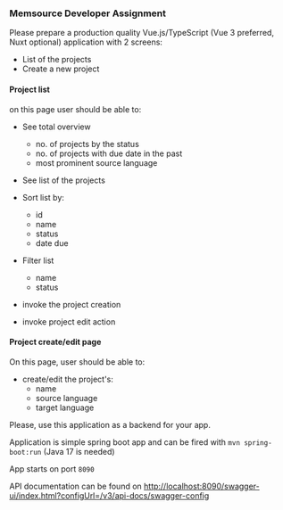 ### Memsource Developer Assignment

Please prepare a production quality Vue.js/TypeScript (Vue 3 preferred, Nuxt optional) application with 2 screens:

- List of the projects
- Create a new project

#### Project list
on this page user should be able to:
- See total overview
    - no. of projects by the status
    - no. of projects with due date in the past
    - most prominent source language 
    
- See list of the projects
- Sort list by:
    - id
    - name
    - status
    - date due
- Filter list
    - name
    - status
- invoke the project creation
- invoke project edit action
    
#### Project create/edit page
On this page, user should be able to:
 - create/edit the project's:
    - name
    - source language
    - target language
 
Please, use this application as a backend for your app. 

Application is simple spring boot app and can be fired with `mvn spring-boot:run` (Java 17 is needed)

App starts on port `8090`

API documentation can be found on [http://localhost:8090/swagger-ui/index.html?configUrl=/v3/api-docs/swagger-config](http://localhost:8090/swagger-ui/index.html?configUrl=/v3/api-docs/swagger-config)
